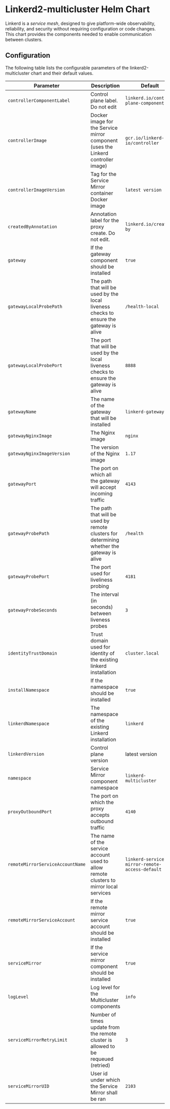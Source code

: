 
# Linkerd2-multicluster Helm Chart

Linkerd is a *service mesh*, designed to give platform-wide observability,
reliability, and security without requiring configuration or code changes. This
chart provides the components needed to enable communication between clusters.

## Configuration

The following table lists the configurable parameters of the
linkerd2-multicluster chart and their default values.

| Parameter                       | Description                                                                                 | Default                                      |
|---------------------------------|---------------------------------------------------------------------------------------------|----------------------------------------------|
|`controllerComponentLabel`       | Control plane label. Do not edit                                                            |`linkerd.io/control-plane-component`          |
|`controllerImage`                | Docker image for the Service mirror component (uses the Linkerd controller image)           |`gcr.io/linkerd-io/controller`                |
|`controllerImageVersion`         | Tag for the Service Mirror container Docker image                                           |`latest version`                              |
|`createdByAnnotation`            | Annotation label for the proxy create. Do not edit.                                         |`linkerd.io/created-by`                       |
|`gateway`                        | If the gateway component should be installed                                                |`true`                                        |
|`gatewayLocalProbePath`          | The path that will be used by the local liveness checks to ensure the gateway is alive      |`/health-local`                               |
|`gatewayLocalProbePort`          | The port that will be used by the local liveness checks to ensure the gateway is alive      |`8888`                                        |
|`gatewayName`                    | The name of the gateway that will be installed                                              |`linkerd-gateway`                             |
|`gatewayNginxImage`              | The Nginx image                                                                             |`nginx`                                       |
|`gatewayNginxImageVersion`       | The version of the Nginx image                                                              |`1.17`                                        |
|`gatewayPort`                    | The port on which all the gateway will accept incoming traffic                              |`4143`                                        |
|`gatewayProbePath`               | The path that will be used by remote clusters for determining whether the gateway is alive  |`/health`                                     |
|`gatewayProbePort`               | The port used for liveliness probing                                                        |`4181`                                        |
|`gatewayProbeSeconds`            | The interval (in seconds) between liveness probes                                           |`3`                                           |
|`identityTrustDomain`            | Trust domain used for identity of the existing linkerd installation                         |`cluster.local`                               |
|`installNamespace`               | If the namespace should be installed                                                        |`true`                                        |
|`linkerdNamespace`               | The namespace of the existing Linkerd installation                                          |`linkerd`                                     |
|`linkerdVersion`                 | Control plane version                                                                       | latest version                               |
|`namespace`                      | Service Mirror component namespace                                                          |`linkerd-multicluster`                        |
|`proxyOutboundPort`              | The port on which the proxy accepts outbound traffic                                        |`4140`                                        |
|`remoteMirrorServiceAccountName` | The name of the service account used to allow remote clusters to mirror local services      |`linkerd-service-mirror-remote-access-default`|
|`remoteMirrorServiceAccount`     | If the remote mirror service account should be installed                                    |`true`                                        |
|`serviceMirror`                  | If the service mirror component should be installed                                         |`true`                                        |
|`logLevel`                       | Log level for the Multicluster components                                                   |`info`                                        |
|`serviceMirrorRetryLimit`        | Number of times update from the remote cluster is allowed to be requeued (retried)          |`3`                                           |
|`serviceMirrorUID`               | User id under which the Service Mirror shall be ran                                         |`2103`                                        |
